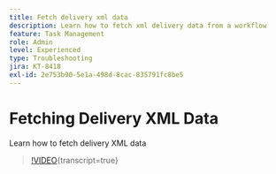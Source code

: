 ```yaml
---
title: Fetch delivery xml data
description: Learn how to fetch xml delivery data from a workflow
feature: Task Management
role: Admin
level: Experienced
type: Troubleshooting
jira: KT-8418
exl-id: 2e753b90-5e1a-498d-8cac-835791fc8be5
---
```

# Fetching Delivery XML Data

Learn how to fetch delivery XML data

>[!VIDEO](https://video.tv.adobe.com/v/335949?quality=12&learn=on){transcript=true}
